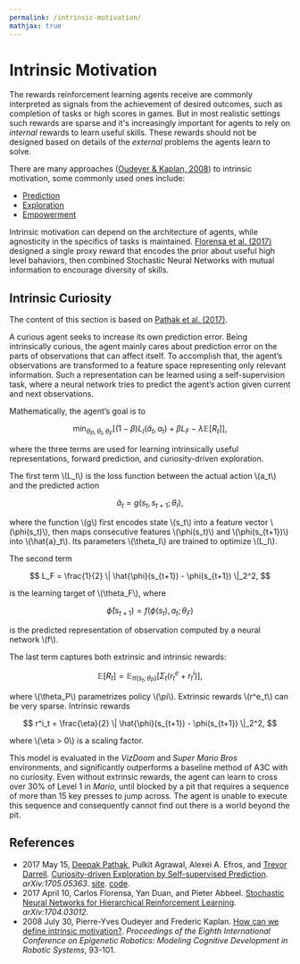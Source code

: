 ```yaml
---
permalink: /intrinsic-motivation/
mathjax: true
---
```

# Intrinsic Motivation

The rewards reinforcement learning agents receive are commonly interpreted as signals from the achievement of desired outcomes, such as completion of tasks or high scores in games. But in most realistic settings such rewards are sparse and it's increasingly important for agents to rely on *internal* rewards to learn useful skills. These rewards should not be designed based on details of the *external* problems the agents learn to solve.

There are many approaches ([Oudeyer & Kaplan, 2008](http://www.lucs.lu.se/LUCS/139/oudeyer.pdf)) to intrinsic motivation, some commonly used ones include:

* [Prediction](http://realai.org/predictive-learning/)
* [Exploration](http://realai.org/exploration/)
* [Empowerment](http://realai.org/empowerment/)

Intrinsic motivation can depend on the architecture of agents, while agnosticity in the specifics of tasks is maintained. [Florensa et al. (2017)](https://arxiv.org/abs/1704.03012) designed a single proxy reward that encodes the prior about useful high level bahaviors, then combined Stochastic Neural Networks with mutual information to encourage diversity of skills.

## Intrinsic Curiosity

The content of this section is based on [Pathak et al. (2017)](https://arxiv.org/abs/1705.05363).

A curious agent seeks to increase its own prediction error. Being intrinsically curious, the agent mainly cares about prediction error on the parts of observations that can affect itself. To accomplish that, the agent’s observations are transformed to a feature space representing only relevant information. Such a representation can be learned using a self-supervision task, where a neural network tries to predict the agent’s action given current and next observations.

Mathematically, the agent’s goal is to

$$
  \min_{\theta_P, \theta_I, \theta_F} \Big[ (1-\beta) L_I(\hat{a}_t, a_t) + \beta L_F -\lambda \mathbb{E} [R_t] \Big],
$$

where the three terms are used for learning intrinsically useful representations, forward prediction, and curiosity-driven exploration.

The first term \\(L_I\\) is the loss function between the actual action \\(a_t\\) and the predicted action

$$
\hat{a}_t = g( s_t, s_{t+1}; \theta_I),
$$

where the function \\(g\\) first encodes state \\(s_t\\) into a feature vector \\(\phi(s_t)\\), then maps consecutive features \\(\phi(s_t)\\) and \\(\phi(s_{t+1})\\) into \\(\hat{a}_t\\). Its parameters \\(\theta_I\\) are trained to optimize \\(L_I\\).

The second term

$$
L_F = \frac{1}{2} \| \hat{\phi}(s_{t+1}) - \phi(s_{t+1}) \|_2^2,
$$

is the learning target of \\(\theta_F\\), where

$$
\hat{\phi}(s_{t+1}) = f(\phi(s_t), a_t; \theta_F)
$$

is the predicted representation of observation computed by a neural network \\(f\\).

The last term captures both extrinsic and intrinsic rewards:

$$
\mathbb{E}[R_t] = \mathbb{E}_{\pi(s_t; \theta_P)} [ \Sigma_t ( r^e_t + r^i_t ) ],
$$

where \\(\theta_P\\) parametrizes policy \\(\pi\\). Extrinsic rewards \\(r^e_t\\) can be very sparse. Intrinsic rewards

$$
r^i_t = \frac{\eta}{2} \| \hat{\phi}(s_{t+1}) - \phi(s_{t+1}) \|_2^2,
$$

where \\(\eta > 0\\) is a scaling factor.

This model is evaluated in the *VizDoom* and *Super Mario Bros* environments, and significantly outperforms a baseline method of A3C with no curiosity. Even without extrinsic rewards, the agent can learn to cross over 30% of Level 1 in *Mario*, until blocked by a pit that requires a sequence of more than 15 key presses to jump across. The agent is unable to execute this sequence and consequently cannot find out there is a world beyond the pit.

## References

* 2017 May 15, [Deepak Pathak](https://people.eecs.berkeley.edu/~pathak/), Pulkit Agrawal, Alexei A. Efros, and [Trevor Darrell](https://people.eecs.berkeley.edu/~trevor/). [Curiosity-driven Exploration by Self-supervised Prediction](https://arxiv.org/abs/1705.05363). *arXiv:1705.05363*. [site](https://pathak22.github.io/noreward-rl/). [code](https://github.com/pathak22/noreward-rl).
* 2017 April 10, Carlos Florensa, Yan Duan, and Pieter Abbeel. [Stochastic Neural Networks for Hierarchical Reinforcement Learning](https://arxiv.org/abs/1704.03012). *arXiv:1704.03012*.
* 2008 July 30, Pierre-Yves Oudeyer and Frederic Kaplan. [How can we define intrinsic motivation?](http://www.lucs.lu.se/LUCS/139/oudeyer.pdf). *Proceedings of the Eighth International Conference on Epigenetic Robotics: Modeling Cognitive Development in Robotic Systems*, 93-101.
